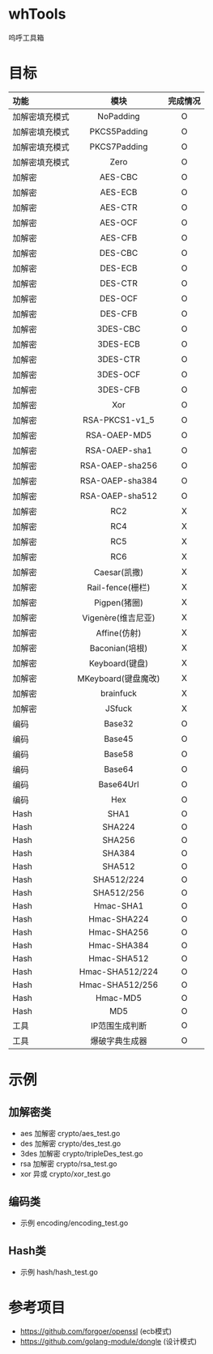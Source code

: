 # whTools
呜呼工具箱


# 目标

| 功能      |       模块        | 完成情况 |
|:--------|:---------------:|:----:|
| 加解密填充模式 |    NoPadding    |  O   |
| 加解密填充模式 |  PKCS5Padding   |  O   |
| 加解密填充模式 |  PKCS7Padding   |  O   |
| 加解密填充模式 |      Zero       |  O   |
| 加解密     |     AES-CBC     |  O   |
| 加解密     |     AES-ECB     |  O   |
| 加解密     |     AES-CTR     |  O   |
| 加解密     |     AES-OCF     |  O   |
| 加解密     |     AES-CFB     |  O   |
| 加解密     |     DES-CBC     |  O   |
| 加解密     |     DES-ECB     |  O   |
| 加解密     |     DES-CTR     |  O   |
| 加解密     |     DES-OCF     |  O   |
| 加解密     |     DES-CFB     |  O   |
| 加解密     |    3DES-CBC     |  O   |
| 加解密     |    3DES-ECB     |  O   |
| 加解密     |    3DES-CTR     |  O   |
| 加解密     |    3DES-OCF     |  O   |
| 加解密     |    3DES-CFB     |  O   |
| 加解密     |       Xor       |  O   |
| 加解密     | RSA-PKCS1-v1_5  |  O   |
| 加解密     |  RSA-OAEP-MD5   |  O   |
| 加解密     |  RSA-OAEP-sha1  |  O   |
| 加解密     | RSA-OAEP-sha256 |  O   |
| 加解密     | RSA-OAEP-sha384 |  O   |
| 加解密     | RSA-OAEP-sha512 |  O   |
| 加解密     |       RC2       |  X   |
| 加解密     |       RC4       |  X   |
| 加解密     |       RC5       |  X   |
| 加解密     |       RC6       |  X   |
| 加解密     |   Caesar(凯撒)    |  X   |
| 加解密     | Rail-fence(栅栏)  |  X   |
| 加解密     |   Pigpen(猪圈)    |  X   |
| 加解密     | Vigenère(维吉尼亚)  |  X   |
| 加解密     |   Affine(仿射)    |  X   |
| 加解密     |  Baconian(培根)   |  X   |
| 加解密     |  Keyboard(键盘)   |  X   |
| 加解密     | MKeyboard(键盘魔改) |  X   |
| 加解密     |    brainfuck    |  X   |
| 加解密     |     JSfuck      |  X   |
| 编码      |     Base32      |  O   |
| 编码      |     Base45      |  O   |
| 编码      |     Base58      |  O   |
| 编码      |     Base64      |  O   |
| 编码      |    Base64Url    |  O   |
| 编码      |       Hex       |  O   |
| Hash    |      SHA1       |  O   |
| Hash    |     SHA224      |  O   |
| Hash    |     SHA256      |  O   |
| Hash    |     SHA384      |  O   |
| Hash    |     SHA512      |  O   |
| Hash    |   SHA512/224    |  O   |
| Hash    |   SHA512/256    |  O   |
| Hash    |    Hmac-SHA1    |  O   |
| Hash    |   Hmac-SHA224   |  O   |
| Hash    |   Hmac-SHA256   |  O   |
| Hash    |   Hmac-SHA384   |  O   |
| Hash    |   Hmac-SHA512   |  O   |
| Hash    | Hmac-SHA512/224 |  O   |
| Hash    | Hmac-SHA512/256 |  O   |
| Hash    |    Hmac-MD5     |  O   |
| Hash    |       MD5       |  O   |
| 工具      |    IP范围生成判断     |  O   |
| 工具      |     爆破字典生成器     |  O   |

# 示例
## 加解密类
+ aes 加解密 crypto/aes_test.go
+ des 加解密 crypto/des_test.go
+ 3des 加解密 crypto/tripleDes_test.go
+ rsa 加解密 crypto/rsa_test.go
+ xor 异或  crypto/xor_test.go

## 编码类
+ 示例 encoding/encoding_test.go

## Hash类
+ 示例 hash/hash_test.go

# 参考项目
+ https://github.com/forgoer/openssl   (ecb模式)
+ https://github.com/golang-module/dongle   (设计模式)
